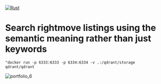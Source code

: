 [![Rust](https://github.com/RGGH/qdrant_fastembed_rm/actions/workflows/rust.yml/badge.svg)](https://github.com/RGGH/qdrant_fastembed_rm/actions/workflows/rust.yml)
# Search rightmove listings using the semantic meaning rather than just keywords

  `"docker run -p 6333:6333 -p 6334:6334 -v .:/qdrant/storage qdrant/qdrant`

![portfolio_6](https://github.com/user-attachments/assets/7ea8f478-8950-4090-9ac5-cc63be47bc52)
